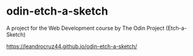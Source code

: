 # odin-etch-a-sketch
A project for the Web Development course by The Odin Project (Etch-a-Sketch)

https://leandrocruz44.github.io/odin-etch-a-sketch/
